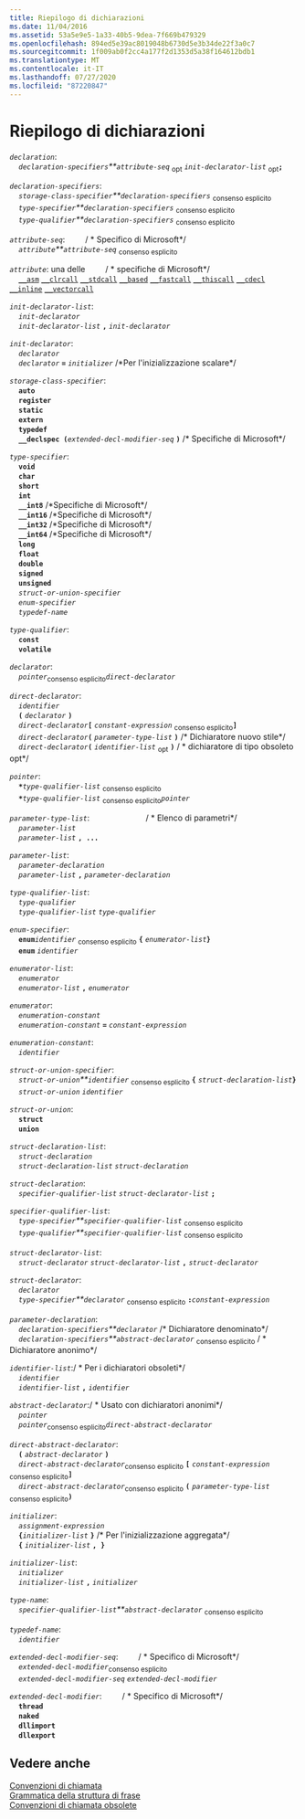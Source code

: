 ```yaml
---
title: Riepilogo di dichiarazioni
ms.date: 11/04/2016
ms.assetid: 53a5e9e5-1a33-40b5-9dea-7f669b479329
ms.openlocfilehash: 894ed5e39ac8019048b6730d5e3b34de22f3a0c7
ms.sourcegitcommit: 1f009ab0f2cc4a177f2d1353d5a38f164612bdb1
ms.translationtype: MT
ms.contentlocale: it-IT
ms.lasthandoff: 07/27/2020
ms.locfileid: "87220847"
---
```

# <a name="summary-of-declarations"></a>Riepilogo di dichiarazioni

*`declaration`*:<br/>
&nbsp;&nbsp;&nbsp;&nbsp;*`declaration-specifiers`**`attribute-seq`* <sub>opt</sub> *`init-declarator-list`* <sub>opt</sub>**`;`**

*`declaration-specifiers`*:<br/>
&nbsp;&nbsp;&nbsp;&nbsp;*`storage-class-specifier`**`declaration-specifiers`* <sub>consenso esplicito</sub><br/>
&nbsp;&nbsp;&nbsp;&nbsp;*`type-specifier`**`declaration-specifiers`* <sub>consenso esplicito</sub><br/>
&nbsp;&nbsp;&nbsp;&nbsp;*`type-qualifier`**`declaration-specifiers`* <sub>consenso esplicito</sub>

*`attribute-seq`*: &nbsp; &nbsp; &nbsp; &nbsp; / \* Specifico di Microsoft\*/<br/>
&nbsp;&nbsp;&nbsp;&nbsp;*`attribute`**`attribute-seq`* <sub>consenso esplicito</sub>

*`attribute`*: una delle &nbsp; &nbsp; &nbsp; &nbsp; / \* specifiche di Microsoft\*/<br/>
&nbsp;&nbsp;&nbsp;&nbsp;[`__asm`](../assembler/inline/asm.md) [`__clrcall`](../cpp/clrcall.md) [`__stdcall`](../cpp/stdcall.md) [`__based`](../cpp/based-grammar.md) [`__fastcall`](../cpp/fastcall.md) [`__thiscall`](../cpp/thiscall.md) [`__cdecl`](../cpp/cdecl.md) [`__inline`](../cpp/inline-functions-cpp.md) [`__vectorcall`](../cpp/vectorcall.md)

*`init-declarator-list`*:<br/>
&nbsp;&nbsp;&nbsp;&nbsp;*`init-declarator`*<br/>
&nbsp;&nbsp;&nbsp;&nbsp;*`init-declarator-list`*  **`,`**  *`init-declarator`*

*`init-declarator`*:<br/>
&nbsp;&nbsp;&nbsp;&nbsp;*`declarator`*<br/>
&nbsp;&nbsp;&nbsp;&nbsp;*`declarator`*  **`=`**  *`initializer`* /\*Per l'inizializzazione scalare\*/

*`storage-class-specifier`*:<br/>
&nbsp;&nbsp;&nbsp;&nbsp;**`auto`**<br/>
&nbsp;&nbsp;&nbsp;&nbsp;**`register`**<br/>
&nbsp;&nbsp;&nbsp;&nbsp;**`static`**<br/>
&nbsp;&nbsp;&nbsp;&nbsp;**`extern`**<br/>
&nbsp;&nbsp;&nbsp;&nbsp;**`typedef`**<br/>
&nbsp;&nbsp;&nbsp;&nbsp;**`__declspec (`***`extended-decl-modifier-seq`* **`)`** /\* Specifiche di Microsoft\*/

*`type-specifier`*:<br/>
&nbsp;&nbsp;&nbsp;&nbsp;**`void`**<br/>
&nbsp;&nbsp;&nbsp;&nbsp;**`char`**<br/>
&nbsp;&nbsp;&nbsp;&nbsp;**`short`**<br/>
&nbsp;&nbsp;&nbsp;&nbsp;**`int`**<br/>
&nbsp;&nbsp;&nbsp;&nbsp;**`__int8`** /\*Specifiche di Microsoft\*/<br/>
&nbsp;&nbsp;&nbsp;&nbsp;**`__int16`** /\*Specifiche di Microsoft\*/<br/>
&nbsp;&nbsp;&nbsp;&nbsp;**`__int32`** /\*Specifiche di Microsoft\*/<br/>
&nbsp;&nbsp;&nbsp;&nbsp;**`__int64`** /\*Specifiche di Microsoft\*/<br/>
&nbsp;&nbsp;&nbsp;&nbsp;**`long`**<br/>
&nbsp;&nbsp;&nbsp;&nbsp;**`float`**<br/>
&nbsp;&nbsp;&nbsp;&nbsp;**`double`**<br/>
&nbsp;&nbsp;&nbsp;&nbsp;**`signed`**<br/>
&nbsp;&nbsp;&nbsp;&nbsp;**`unsigned`**<br/>
&nbsp;&nbsp;&nbsp;&nbsp;*`struct-or-union-specifier`*<br/>
&nbsp;&nbsp;&nbsp;&nbsp;*`enum-specifier`*<br/>
&nbsp;&nbsp;&nbsp;&nbsp;*`typedef-name`*

*`type-qualifier`*:<br/>
&nbsp;&nbsp;&nbsp;&nbsp;**`const`**<br/>
&nbsp;&nbsp;&nbsp;&nbsp;**`volatile`**

*`declarator`*:<br/>
&nbsp;&nbsp;&nbsp;&nbsp;*`pointer`*<sub>consenso esplicito</sub>*`direct-declarator`*

*`direct-declarator`*:<br/>
&nbsp;&nbsp;&nbsp;&nbsp;*`identifier`*<br/>
&nbsp;&nbsp;&nbsp;&nbsp;**`(`** *`declarator`* **`)`**<br/>
&nbsp;&nbsp;&nbsp;&nbsp;*`direct-declarator`***`[`** *`constant-expression`* <sub>consenso esplicito</sub>**`]`**<br/>
&nbsp;&nbsp;&nbsp;&nbsp;*`direct-declarator`***`(`** *`parameter-type-list`* **`)`** /\* Dichiaratore nuovo stile\*/<br/>
&nbsp;&nbsp;&nbsp;&nbsp;*`direct-declarator`***`(`** *`identifier-list`* <sub>opt</sub> **`)`**  / \* dichiaratore di tipo obsoleto opt\*/

*`pointer`*:<br/>
&nbsp;&nbsp;&nbsp;&nbsp;<strong>`*`</strong>*`type-qualifier-list`* <sub>consenso esplicito</sub><br/>
&nbsp;&nbsp;&nbsp;&nbsp;<strong>`*`</strong>*`type-qualifier-list`* <sub>consenso esplicito</sub>*`pointer`*

*`parameter-type-list`*: &nbsp; &nbsp; &nbsp; &nbsp; &nbsp; &nbsp; &nbsp; &nbsp; &nbsp; &nbsp; &nbsp; &nbsp; / \* Elenco di parametri\*/<br/>
&nbsp;&nbsp;&nbsp;&nbsp;*`parameter-list`*<br/>
&nbsp;&nbsp;&nbsp;&nbsp;*`parameter-list`* **`, ...`**

*`parameter-list`*:<br/>
&nbsp;&nbsp;&nbsp;&nbsp;*`parameter-declaration`*<br/>
&nbsp;&nbsp;&nbsp;&nbsp;*`parameter-list`* **`,`** *`parameter-declaration`*

*`type-qualifier-list`*:<br/>
&nbsp;&nbsp;&nbsp;&nbsp;*`type-qualifier`*<br/>
&nbsp;&nbsp;&nbsp;&nbsp;*`type-qualifier-list`* *`type-qualifier`*

*`enum-specifier`*:<br/>
&nbsp;&nbsp;&nbsp;&nbsp;**`enum`***`identifier`* <sub>consenso esplicito</sub> **`{`** *`enumerator-list`***`}`**<br/>
&nbsp;&nbsp;&nbsp;&nbsp;**`enum`** *`identifier`*

*`enumerator-list`*:<br/>
&nbsp;&nbsp;&nbsp;&nbsp;*`enumerator`*<br/>
&nbsp;&nbsp;&nbsp;&nbsp;*`enumerator-list`* **`,`** *`enumerator`*

*`enumerator`*:<br/>
&nbsp;&nbsp;&nbsp;&nbsp;*`enumeration-constant`*<br/>
&nbsp;&nbsp;&nbsp;&nbsp;*`enumeration-constant`* **`=`** *`constant-expression`*

*`enumeration-constant`*:<br/>
&nbsp;&nbsp;&nbsp;&nbsp;*`identifier`*

*`struct-or-union-specifier`*:<br/>
&nbsp;&nbsp;&nbsp;&nbsp;*`struct-or-union`**`identifier`* <sub>consenso esplicito</sub> **`{`** *`struct-declaration-list`***`}`**<br/>
&nbsp;&nbsp;&nbsp;&nbsp;*`struct-or-union`* *`identifier`*

*`struct-or-union`*:<br/>
&nbsp;&nbsp;&nbsp;&nbsp;**`struct`**<br/>
&nbsp;&nbsp;&nbsp;&nbsp;**`union`**

*`struct-declaration-list`*:<br/>
&nbsp;&nbsp;&nbsp;&nbsp;*`struct-declaration`*<br/>
&nbsp;&nbsp;&nbsp;&nbsp;*`struct-declaration-list`* *`struct-declaration`*

*`struct-declaration`*:<br/>
&nbsp;&nbsp;&nbsp;&nbsp;*`specifier-qualifier-list`* *`struct-declarator-list`* **`;`**

*`specifier-qualifier-list`*:<br/>
&nbsp;&nbsp;&nbsp;&nbsp;*`type-specifier`**`specifier-qualifier-list`* <sub>consenso esplicito</sub><br/>
&nbsp;&nbsp;&nbsp;&nbsp;*`type-qualifier`**`specifier-qualifier-list`* <sub>consenso esplicito</sub>

*`struct-declarator-list`*:<br/>
&nbsp;&nbsp;&nbsp;&nbsp;*`struct-declarator`* *`struct-declarator-list`* **`,`** *`struct-declarator`*

*`struct-declarator`*:<br/>
&nbsp;&nbsp;&nbsp;&nbsp;*`declarator`*<br/>
&nbsp;&nbsp;&nbsp;&nbsp;*`type-specifier`**`declarator`* <sub>consenso esplicito</sub> **`:`***`constant-expression`*

*`parameter-declaration`*:<br/>
&nbsp;&nbsp;&nbsp;&nbsp;*`declaration-specifiers`**`declarator`* /\* Dichiaratore denominato\*/<br/>
&nbsp;&nbsp;&nbsp;&nbsp;*`declaration-specifiers`**`abstract-declarator`* <sub>consenso esplicito</sub>  / \* Dichiaratore anonimo\*/

*`identifier-list`*:/ \* Per i dichiaratori obsoleti\*/<br/>
&nbsp;&nbsp;&nbsp;&nbsp;*`identifier`*<br/>
&nbsp;&nbsp;&nbsp;&nbsp;*`identifier-list`* **`,`** *`identifier`*

*`abstract-declarator`*:/ \* Usato con dichiaratori anonimi\*/<br/>
&nbsp;&nbsp;&nbsp;&nbsp;*`pointer`*<br/>
&nbsp;&nbsp;&nbsp;&nbsp;*`pointer`*<sub>consenso esplicito</sub>*`direct-abstract-declarator`*

*`direct-abstract-declarator`*:<br/>
&nbsp;&nbsp;&nbsp;&nbsp;**`(`** *`abstract-declarator`* **`)`**<br/>
&nbsp;&nbsp;&nbsp;&nbsp;*`direct-abstract-declarator`*<sub>consenso esplicito</sub> **`[`** *`constant-expression`* <sub>consenso esplicito</sub>**`]`**<br/>
&nbsp;&nbsp;&nbsp;&nbsp;*`direct-abstract-declarator`*<sub>consenso esplicito</sub> **`(`** *`parameter-type-list`* <sub>consenso esplicito</sub>**`)`**

*`initializer`*:<br/>
&nbsp;&nbsp;&nbsp;&nbsp;*`assignment-expression`*<br/>
&nbsp;&nbsp;&nbsp;&nbsp;**`{`***`initializer-list`* **`}`** /\* Per l'inizializzazione aggregata\*/<br/>
&nbsp;&nbsp;&nbsp;&nbsp;**`{`** *`initializer-list`* **`, }`**

*`initializer-list`*:<br/>
&nbsp;&nbsp;&nbsp;&nbsp;*`initializer`*<br/>
&nbsp;&nbsp;&nbsp;&nbsp;*`initializer-list`* **`,`** *`initializer`*

*`type-name`*:<br/>
&nbsp;&nbsp;&nbsp;&nbsp;*`specifier-qualifier-list`**`abstract-declarator`* <sub>consenso esplicito</sub>

*`typedef-name`*:<br/>
&nbsp;&nbsp;&nbsp;&nbsp;*`identifier`*

*`extended-decl-modifier-seq`*: &nbsp; &nbsp; &nbsp; &nbsp; / \* Specifico di Microsoft\*/<br/>
&nbsp;&nbsp;&nbsp;&nbsp;*`extended-decl-modifier`*<sub>consenso esplicito</sub><br/>
&nbsp;&nbsp;&nbsp;&nbsp;*`extended-decl-modifier-seq`* *`extended-decl-modifier`*

*`extended-decl-modifier`*: &nbsp; &nbsp; &nbsp; &nbsp; / \* Specifico di Microsoft\*/<br/>
&nbsp;&nbsp;&nbsp;&nbsp;**`thread`**<br/>
&nbsp;&nbsp;&nbsp;&nbsp;**`naked`**<br/>
&nbsp;&nbsp;&nbsp;&nbsp;**`dllimport`**<br/>
&nbsp;&nbsp;&nbsp;&nbsp;**`dllexport`**

## <a name="see-also"></a>Vedere anche

[Convenzioni di chiamata](../cpp/calling-conventions.md)<br/>
[Grammatica della struttura di frase](../c-language/phrase-structure-grammar.md)<br/>
[Convenzioni di chiamata obsolete](../cpp/obsolete-calling-conventions.md)
